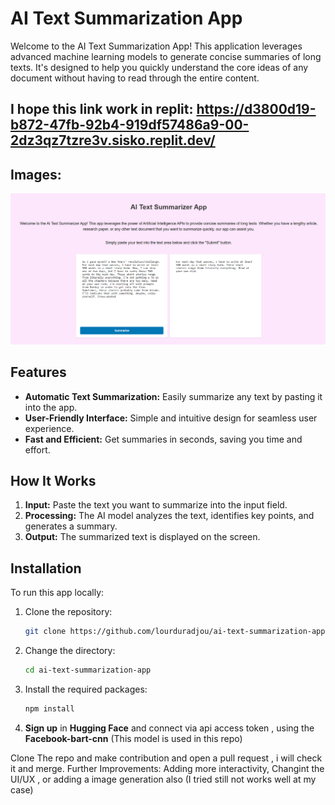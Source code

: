 # AI Text Summarization App

Welcome to the AI Text Summarization App! This application leverages advanced machine learning models to generate concise summaries of long texts. It's designed to help you quickly understand the core ideas of any document without having to read through the entire content.

## I hope this link work in replit: https://d3800d19-b872-47fb-92b4-919df57486a9-00-2dz3qz7tzre3v.sisko.replit.dev/
## Images:

![demo image for the AI summarization webapp](./img/demo1.png)


## Features

- **Automatic Text Summarization:** Easily summarize any text by pasting it into the app.
- **User-Friendly Interface:** Simple and intuitive design for seamless user experience.
- **Fast and Efficient:** Get summaries in seconds, saving you time and effort.

## How It Works

1. **Input:** Paste the text you want to summarize into the input field.
2. **Processing:** The AI model analyzes the text, identifies key points, and generates a summary.
3. **Output:** The summarized text is displayed on the screen.

## Installation


To run this app locally:

1. Clone the repository:
   ```bash
   git clone https://github.com/lourduradjou/ai-text-summarization-app.git

2. Change the directory:
   ```bash
   cd ai-text-summarization-app

3. Install the required packages:
   ```bash
   npm install

4. **Sign up** in **Hugging Face** and connect via api access token , using the **Facebook-bart-cnn** (This model is used in this repo)

Clone The repo and make contribution and open a pull request , i will check it and merge.
Further Improvements: Adding more interactivity, Changint the UI/UX , or adding a image generation also (I tried still not works well at my case)






